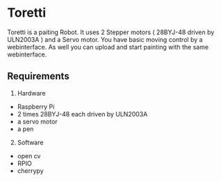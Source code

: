 # Toretti

Toretti is a paiting Robot. It uses 2 Stepper motors ( 28BYJ-48 driven by ULN2003A ) and a Servo motor.
You have basic moving control by a webinterface. As well you can upload and start painting with the same webinterface.

## Requirements

1. Hardware
  - Raspberry Pi
  - 2 times 28BYJ-48 each driven by ULN2003A
  - a servo motor
  - a pen
2. Software
  - open cv
  - RPIO
  - cherrypy
